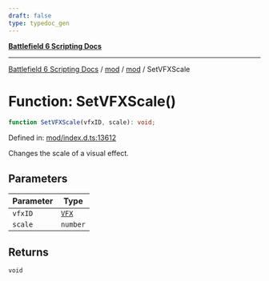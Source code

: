 ```yaml
---
draft: false
type: typedoc_gen
---
```


[**Battlefield 6 Scripting Docs**](../../../_index.md)

***

[Battlefield 6 Scripting Docs](../../../_index.md) / [mod](../../_index.md) / [mod](../_index.md) / SetVFXScale

# Function: SetVFXScale()

```ts
function SetVFXScale(vfxID, scale): void;
```

Defined in: [mod/index.d.ts:13612](https://github.com/battlefield-portal-community/portal-docs/blob/ff09b2690670f74de7e97198022e5a97ff1161ff/generators/santiago/mod/index.d.ts#L13612)

Changes the scale of a visual effect.

## Parameters

| Parameter | Type |
| ------ | ------ |
| `vfxID` | [`VFX`](../VFX/_index.md) |
| `scale` | `number` |

## Returns

`void`
